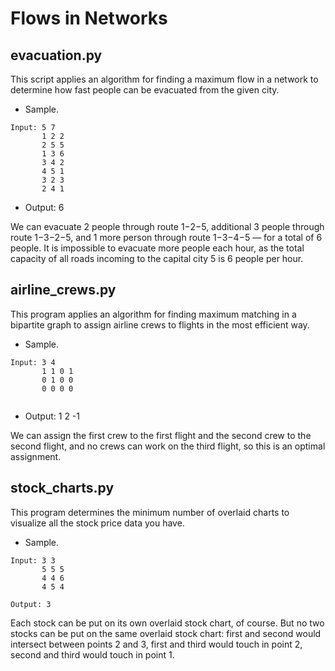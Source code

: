# Flows in Networks

## evacuation.py

This script applies an algorithm for finding a maximum flow in a network to determine how fast people can be evacuated from the given city.
* Sample.
```
Input: 5 7
       1 2 2
       2 5 5
       1 3 6
       3 4 2
       4 5 1
       3 2 3
       2 4 1

```
* Output: 6

We can evacuate 2 people through route 1−2−5, additional 3 people through route 1−3−2−5, and 1 more person through route 1−3−4−5 — for a total of 6 people. It is impossible to evacuate more people each hour, as the total capacity of all roads incoming to the capital city 5 is 6 people per hour.


## airline_crews.py

This program applies an algorithm for finding maximum matching in a bipartite graph to assign airline crews to flights in the most efficient way.
* Sample.
```
Input: 3 4
       1 1 0 1
       0 1 0 0
       0 0 0 0


```
* Output: 1 2 -1

We can assign the first crew to the first flight and the second crew to the second flight, and no crews can work on the third flight, so this is an optimal assignment.


## stock_charts.py

This program determines the minimum number of overlaid charts to visualize all the stock price data you have.
* Sample.
```
Input: 3 3
       5 5 5
       4 4 6
       4 5 4

```
```
Output: 3

```
Each stock can be put on its own overlaid stock chart, of course. But no two stocks can be put on the same overlaid stock chart: first and second would intersect between points 2 and 3, first and third would touch in point 2, second and third would touch in point 1.
